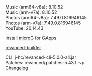 Music (arm64-v8a): 8.10.52  
Music (arm-v7a): 8.10.52  
Photos (arm64-v8a): 7.49.0.816946145  
Photos (arm-v7a): 7.49.0.816946145  
YouTube: 20.14.43  

Install [microG](https://github.com/WSTxda/MicroG-RE/releases) for GApps  

[revanced-builder](https://github.com/geologically/revanced-builder)
  
CLI: j-hc/revanced-cli-5.0.0-all.jar  
Patches: revanced/patches-5.43.1.rvp  
[Changelog](https://github.com/revanced/revanced-patches/releases/tag/v5.43.1)  
